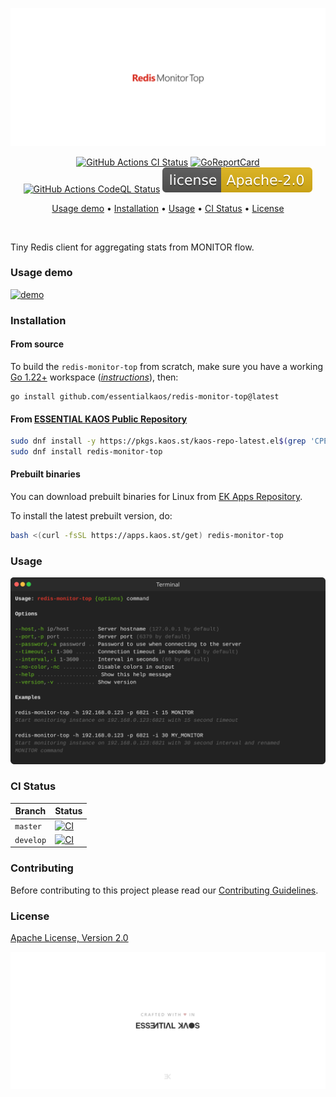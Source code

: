 <p align="center"><a href="#readme"><img src=".github/images/card.svg"/></a></p>

<p align="center">
  <a href="https://kaos.sh/w/redis-monitor-top/ci"><img src="https://kaos.sh/w/redis-monitor-top/ci.svg" alt="GitHub Actions CI Status" /></a>
  <a href="https://kaos.sh/r/redis-monitor-top"><img src="https://kaos.sh/r/redis-monitor-top.svg" alt="GoReportCard" /></a>
  <a href="https://kaos.sh/w/redis-monitor-top/codeql"><img src="https://kaos.sh/w/redis-monitor-top/codeql.svg" alt="GitHub Actions CodeQL Status" /></a>
  <a href="#license"><img src=".github/images/license.svg"/></a>
</p>

<p align="center"><a href="#usage-demo">Usage demo</a> • <a href="#installation">Installation</a> • <a href="#usage">Usage</a> • <a href="#ci-status">CI Status</a> • <a href="#license">License</a></p>

<br/>

Tiny Redis client for aggregating stats from MONITOR flow.

### Usage demo

[![demo](https://github.com/user-attachments/assets/d950d832-1a52-40de-b5cc-92e389812062)](#usage-demo)

### Installation

#### From source

To build the `redis-monitor-top` from scratch, make sure you have a working [Go 1.22+](https://github.com/essentialkaos/.github/blob/master/GO-VERSION-SUPPORT.md) workspace (_[instructions](https://go.dev/doc/install)_), then:

```
go install github.com/essentialkaos/redis-monitor-top@latest
```

#### From [ESSENTIAL KAOS Public Repository](https://kaos.sh/kaos-repo)

```bash
sudo dnf install -y https://pkgs.kaos.st/kaos-repo-latest.el$(grep 'CPE_NAME' /etc/os-release | tr -d '"' | cut -d':' -f5).noarch.rpm
sudo dnf install redis-monitor-top
```

#### Prebuilt binaries

You can download prebuilt binaries for Linux from [EK Apps Repository](https://apps.kaos.st/redis-monitor-top/latest).

To install the latest prebuilt version, do:

```bash
bash <(curl -fsSL https://apps.kaos.st/get) redis-monitor-top
```

### Usage

<img src=".github/images/usage.svg" />

### CI Status

| Branch | Status |
|--------|--------|
| `master` | [![CI](https://kaos.sh/w/redis-monitor-top/ci.svg?branch=master)](https://kaos.sh/w/redis-monitor-top/ci?query=branch:master) |
| `develop` | [![CI](https://kaos.sh/w/redis-monitor-top/ci.svg?branch=master)](https://kaos.sh/w/redis-monitor-top/ci?query=branch:develop) |

### Contributing

Before contributing to this project please read our [Contributing Guidelines](https://github.com/essentialkaos/.github/blob/master/CONTRIBUTING.md).

### License

[Apache License, Version 2.0](https://www.apache.org/licenses/LICENSE-2.0)

<p align="center"><a href="https://kaos.dev"><img src="https://raw.githubusercontent.com/essentialkaos/.github/refs/heads/master/images/ekgh.svg"/></a></p>

